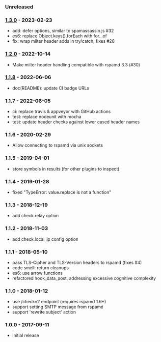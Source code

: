### Unreleased


### [1.3.0] - 2023-02-23

- add: defer options, similar to spamassassin.js #32
- es6: replace Object.keys().forEach with for...of
- fix: wrap milter header adds in try/catch, fixes #28


### [1.2.0] - 2022-10-14

- Make milter header handling compatible with rspamd 3.3 (#30)


### [1.1.8] - 2022-06-06

- doc(README): update CI badge URLs


### 1.1.7 - 2022-06-05

- ci: replace travis & appveyor with GitHub actions
- test: replace nodeunit with mocha
- test: update header checks against lower cased header names


### 1.1.6 - 2020-02-29

- Allow connecting to rspamd via unix sockets


### 1.1.5 - 2019-04-01

- store symbols in results (for other plugins to inspect)


### 1.1.4 - 2019-01-28

- fixed "TypeError: value.replace is not a function"


### 1.1.3 - 2018-12-19

- add check.relay option


### 1.1.2 - 2018-11-03

- add check.local_ip config option


### 1.1.1 - 2018-05-10

- pass TLS-Cipher and TLS-Version headers to rspamd (fixes #4)
- code smell: return cleanups
- es6: use arrow functions
- refactored hook_data_post, addressing excessive cognitive complexity


### 1.1.0 - 2018-01-12

- use /checkv2 endpoint (requires rspamd 1.6+)
- support setting SMTP message from rspamd
- support 'rewrite subject' action

 
### 1.0.0 - 2017-09-11

- initial release


[1.1.8]: https://github.com/haraka/haraka-plugin-rspamd/releases/tag/1.1.8
[1.1.9]: https://github.com/haraka/haraka-plugin-rspamd/releases/tag/1.1.9
[1.2.0]: https://github.com/haraka/haraka-plugin-rspamd/releases/tag/1.2.0
[1.3.0]: https://github.com/haraka/haraka-plugin-rspamd/releases/tag/1.3.0
